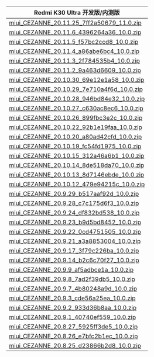 | Redmi K30 Ultra  开发版/内测版    |
| ---- |
| [miui_CEZANNE_20.11.25_7ff2a50679_11.0.zip](https://hugeota.d.miui.com/20.11.25/miui_CEZANNE_20.11.25_7ff2a50679_11.0.zip)    |
| [miui_CEZANNE_20.11.6_4396264a36_10.0.zip](https://hugeota.d.miui.com/20.11.6/miui_CEZANNE_20.11.6_4396264a36_10.0.zip)    |
| [miui_CEZANNE_20.11.5_f57bc2ccd8_10.0.zip](https://hugeota.d.miui.com/20.11.5/miui_CEZANNE_20.11.5_f57bc2ccd8_10.0.zip)    |
| [miui_CEZANNE_20.11.4_a86abe6bc4_10.0.zip](https://hugeota.d.miui.com/20.11.4/miui_CEZANNE_20.11.4_a86abe6bc4_10.0.zip)    |
| [miui_CEZANNE_20.11.3_2f784535b4_10.0.zip](https://hugeota.d.miui.com/20.11.3/miui_CEZANNE_20.11.3_2f784535b4_10.0.zip)    |
| [miui_CEZANNE_20.11.2_9a463d6609_10.0.zip](https://hugeota.d.miui.com/20.11.2/miui_CEZANNE_20.11.2_9a463d6609_10.0.zip)    |
| [miui_CEZANNE_20.10.30_69e12e1a58_10.0.zip](https://hugeota.d.miui.com/20.10.30/miui_CEZANNE_20.10.30_69e12e1a58_10.0.zip)    |
| [miui_CEZANNE_20.10.29_7e710a4f6d_10.0.zip](https://hugeota.d.miui.com/20.10.29/miui_CEZANNE_20.10.29_7e710a4f6d_10.0.zip)    |
| [miui_CEZANNE_20.10.28_946bd84e32_10.0.zip](https://hugeota.d.miui.com/20.10.28/miui_CEZANNE_20.10.28_946bd84e32_10.0.zip)    |
| [miui_CEZANNE_20.10.27_c630ac8ec6_10.0.zip](https://hugeota.d.miui.com/20.10.27/miui_CEZANNE_20.10.27_c630ac8ec6_10.0.zip)    |
| [miui_CEZANNE_20.10.26_899fbc3e2c_10.0.zip](https://hugeota.d.miui.com/20.10.26/miui_CEZANNE_20.10.26_899fbc3e2c_10.0.zip)    |
| [miui_CEZANNE_20.10.22_92b1e19faa_10.0.zip](https://hugeota.d.miui.com/20.10.22/miui_CEZANNE_20.10.22_92b1e19faa_10.0.zip)    |
| [miui_CEZANNE_20.10.20_a80ad42cfd_10.0.zip](https://hugeota.d.miui.com/20.10.20/miui_CEZANNE_20.10.20_a80ad42cfd_10.0.zip)    |
| [miui_CEZANNE_20.10.19_fc54fd1975_10.0.zip](https://hugeota.d.miui.com/20.10.19/miui_CEZANNE_20.10.19_fc54fd1975_10.0.zip)    |
| [miui_CEZANNE_20.10.15_312a46a6b1_10.0.zip](https://hugeota.d.miui.com/20.10.15/miui_CEZANNE_20.10.15_312a46a6b1_10.0.zip)    |
| [miui_CEZANNE_20.10.14_8de518da70_10.0.zip](https://hugeota.d.miui.com/20.10.14/miui_CEZANNE_20.10.14_8de518da70_10.0.zip)    |
| [miui_CEZANNE_20.10.13_8d7146ebde_10.0.zip](https://hugeota.d.miui.com/20.10.13/miui_CEZANNE_20.10.13_8d7146ebde_10.0.zip)    |
| [miui_CEZANNE_20.10.12_479e94215c_10.0.zip](https://hugeota.d.miui.com/20.10.12/miui_CEZANNE_20.10.12_479e94215c_10.0.zip)    |
| [miui_CEZANNE_20.9.29_b517aaf92d_10.0.zip](https://hugeota.d.miui.com/20.9.29/miui_CEZANNE_20.9.29_b517aaf92d_10.0.zip)    |
| [miui_CEZANNE_20.9.28_c7c175d6f3_10.0.zip](https://hugeota.d.miui.com/20.9.28/miui_CEZANNE_20.9.28_c7c175d6f3_10.0.zip)    |
| [miui_CEZANNE_20.9.24_df832bd538_10.0.zip](https://hugeota.d.miui.com/20.9.24/miui_CEZANNE_20.9.24_df832bd538_10.0.zip)    |
| [miui_CEZANNE_20.9.23_b9d5bd8452_10.0.zip](https://hugeota.d.miui.com/20.9.23/miui_CEZANNE_20.9.23_b9d5bd8452_10.0.zip)    |
| [miui_CEZANNE_20.9.22_0cd4751505_10.0.zip](https://hugeota.d.miui.com/20.9.22/miui_CEZANNE_20.9.22_0cd4751505_10.0.zip)    |
| [miui_CEZANNE_20.9.21_a3a8853004_10.0.zip](https://hugeota.d.miui.com/20.9.21/miui_CEZANNE_20.9.21_a3a8853004_10.0.zip)    |
| [miui_CEZANNE_20.9.17_3f79c226ba_10.0.zip](https://hugeota.d.miui.com/20.9.17/miui_CEZANNE_20.9.17_3f79c226ba_10.0.zip)    |
| [miui_CEZANNE_20.9.14_b2c6c70f27_10.0.zip](https://hugeota.d.miui.com/20.9.14/miui_CEZANNE_20.9.14_b2c6c70f27_10.0.zip)    |
| [miui_CEZANNE_20.9.9_af5adbce1a_10.0.zip](https://hugeota.d.miui.com/20.9.9/miui_CEZANNE_20.9.9_af5adbce1a_10.0.zip)    |
| [miui_CEZANNE_20.9.8_7ad2f39db5_10.0.zip](https://hugeota.d.miui.com/20.9.8/miui_CEZANNE_20.9.8_7ad2f39db5_10.0.zip)    |
| [miui_CEZANNE_20.9.7_4b80248a9d_10.0.zip](https://hugeota.d.miui.com/20.9.7/miui_CEZANNE_20.9.7_4b80248a9d_10.0.zip)    |
| [miui_CEZANNE_20.9.3_cde56a25ea_10.0.zip](https://hugeota.d.miui.com/20.9.3/miui_CEZANNE_20.9.3_cde56a25ea_10.0.zip)    |
| [miui_CEZANNE_20.9.2_933d36b8aa_10.0.zip](https://hugeota.d.miui.com/20.9.2/miui_CEZANNE_20.9.2_933d36b8aa_10.0.zip)    |
| [miui_CEZANNE_20.9.1_40740ef559_10.0.zip](https://hugeota.d.miui.com/20.9.1/miui_CEZANNE_20.9.1_40740ef559_10.0.zip)    |
| [miui_CEZANNE_20.8.27_5925ff3de5_10.0.zip](https://hugeota.d.miui.com/20.8.27/miui_CEZANNE_20.8.27_5925ff3de5_10.0.zip)    |
| [miui_CEZANNE_20.8.26_e7bfc2b1ec_10.0.zip](https://hugeota.d.miui.com/20.8.26/miui_CEZANNE_20.8.26_e7bfc2b1ec_10.0.zip)    |
| [miui_CEZANNE_20.8.25_d23866b2d8_10.0.zip](https://hugeota.d.miui.com/20.8.25/miui_CEZANNE_20.8.25_d23866b2d8_10.0.zip)    |
